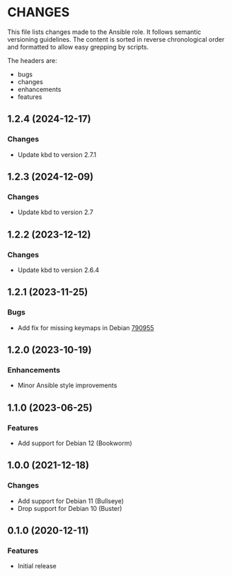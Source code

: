 # CHANGES

This file lists changes made to the Ansible role. It follows semantic versioning
guidelines. The content is sorted in reverse chronological order and formatted
to allow easy grepping by scripts.

The headers are:
- bugs
- changes
- enhancements
- features

## 1.2.4 (2024-12-17)

### Changes

- Update kbd to version 2.7.1

## 1.2.3 (2024-12-09)

### Changes

- Update kbd to version 2.7

## 1.2.2 (2023-12-12)

### Changes

- Update kbd to version 2.6.4

## 1.2.1 (2023-11-25)

### Bugs

- Add fix for missing keymaps in Debian [790955](https://bugs.debian.org/cgi-bin/bugreport.cgi?bug=790955)

## 1.2.0 (2023-10-19)

### Enhancements

- Minor Ansible style improvements

## 1.1.0 (2023-06-25)

### Features

- Add support for Debian 12 (Bookworm)

## 1.0.0 (2021-12-18)

### Changes

- Add support for Debian 11 (Bullseye)
- Drop support for Debian 10 (Buster)

## 0.1.0 (2020-12-11)

### Features

- Initial release
